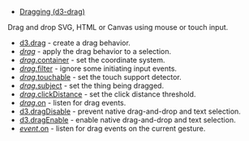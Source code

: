 - [Dragging (d3-drag)](https://github.com/d3/d3-drag/tree/v3.0.0)

Drag and drop SVG, HTML or Canvas using mouse or touch input.

- [d3.drag](https://github.com/d3/d3-drag/blob/v3.0.0/README.md#drag) - create a drag behavior.
- [_drag_](https://github.com/d3/d3-drag/blob/v3.0.0/README.md#_drag) - apply the drag behavior to a selection.
- [_drag_.container](https://github.com/d3/d3-drag/blob/v3.0.0/README.md#drag_container) - set the coordinate system.
- [_drag_.filter](https://github.com/d3/d3-drag/blob/v3.0.0/README.md#drag_filter) - ignore some initiating input events.
- [_drag_.touchable](https://github.com/d3/d3-drag/blob/v3.0.0/README.md#drag_touchable) - set the touch support detector.
- [_drag_.subject](https://github.com/d3/d3-drag/blob/v3.0.0/README.md#drag_subject) - set the thing being dragged.
- [_drag_.clickDistance](https://github.com/d3/d3-drag/blob/v3.0.0/README.md#drag_clickDistance) - set the click distance threshold.
- [_drag_.on](https://github.com/d3/d3-drag/blob/v3.0.0/README.md#drag_on) - listen for drag events.
- [d3.dragDisable](https://github.com/d3/d3-drag/blob/v3.0.0/README.md#dragDisable) - prevent native drag-and-drop and text selection.
- [d3.dragEnable](https://github.com/d3/d3-drag/blob/v3.0.0/README.md#dragEnable) - enable native drag-and-drop and text selection.
- [_event_.on](https://github.com/d3/d3-drag/blob/v3.0.0/README.md#event_on) - listen for drag events on the current gesture.
